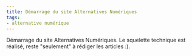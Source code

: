 ```yaml
---
title: Démarrage du site Alternatives Numériques
tags:
- alternative numérique
---
```


Démarrage du site Alternatives Numériques. Le squelette technique est réalisé, reste "seulement" à rédiger les articles :).
